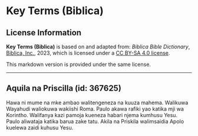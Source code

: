 # Key Terms (Biblica)

## License Information

**Key Terms (Biblica)** is based on and adapted from: _Biblica Bible Dictionary_, [Biblica, Inc.](https://www.biblica.com/), 2023, which is licensed under a [CC BY-SA 4.0 license](https://creativecommons.org/licenses/by-sa/4.0/legalcode.en).

This markdown version is provided under the same license.



--------------------------------

## Aquila na Priscilla (id: 367625)

Hawa ni mume na mke ambao walitengeneza na kuuza mahema. Walikuwa Wayahudi waliokuwa wakiishi Roma. Paulo akawa rafiki yao katika mji wa Korintho. Walifanya kazi pamoja kueneza habari njema kumhusu Yesu. Paulo aliwataja katika barua zake tatu. Akila na Priskila walimsaidia Apolo kuelewa zaidi kuhusu Yesu.


